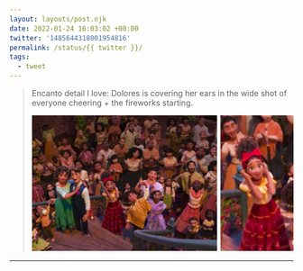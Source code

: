 ```yaml
---
layout: layouts/post.njk
date: 2022-01-24 16:03:02 +00:00
twitter: '1485644318001954816'
permalink: /status/{{ twitter }}/
tags: 
  - tweet
---
```


> Encanto detail I love: Dolores is covering her ears in the wide shot of everyone cheering + the fireworks starting. 
> 
> ![a bunch of townsfolk gathered in casita and cheering, with some of the Madrigal family at the base of the stairs; a closeup of Dolores who is smiling and covering her ears](/img/1485644318001954816-FJ4RB4FVIAUZoU-.jpg)

---

